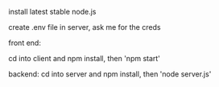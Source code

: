 
install latest stable node.js 

create .env file in server, ask me for the creds

front end:

cd into client and npm install, then 'npm start'

backend: 
cd into server and npm install, then 'node server.js'



